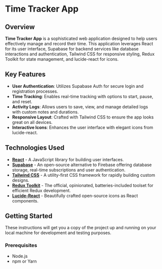 # Time Tracker App

## Overview
**Time Tracker App** is a sophisticated web application designed to help users effectively manage and record their time. This application leverages React for its user interface, Supabase for backend services like database interactions and authentication, Tailwind CSS for responsive styling, Redux Toolkit for state management, and lucide-react for icons.

## Key Features

- **User Authentication**: Utilizes Supabase Auth for secure login and registration processes.
- **Time Tracking**: Enables real-time tracking with options to start, pause, and reset.
- **Activity Logs**: Allows users to save, view, and manage detailed logs with custom notes and durations.
- **Responsive Layout**: Crafted with Tailwind CSS to ensure the app looks great on all devices.
- **Interactive Icons**: Enhances the user interface with elegant icons from lucide-react.

## Technologies Used

- **[React](https://reactjs.org/)** - A JavaScript library for building user interfaces.
- **[Supabase](https://supabase.com/)** - An open-source alternative to Firebase offering database storage, real-time subscriptions and user authentication.
- **[Tailwind CSS](https://tailwindcss.com/)** - A utility-first CSS framework for rapidly building custom designs.
- **[Redux Toolkit](https://redux-toolkit.js.org/)** - The official, opinionated, batteries-included toolset for efficient Redux development.
- **[Lucide-React](https://github.com/lucide-icons/lucide)** - Beautifully crafted open-source icons as React components.

## Getting Started

These instructions will get you a copy of the project up and running on your local machine for development and testing purposes.

### Prerequisites

- Node.js
- npm or Yarn
